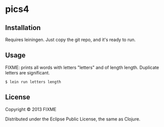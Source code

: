 # pics4

## Installation

Requires leiningen.
Just copy the git repo, and it's ready to run.

## Usage

FIXME: prints all words with letters "letters" and of length length.
Duplicate letters are significant.

    $ lein run letters length


## License

Copyright © 2013 FIXME

Distributed under the Eclipse Public License, the same as Clojure.
